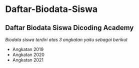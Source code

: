 Daftar-Biodata-Siswa
==
Daftar Biodata Siswa Dicoding Academy
--
*Biodata siswa terdiri atas 3 angkatan yaitu sebagai berikut*
- Angkatan 2019
- Angkatan 2020
- Angkatan 2021
